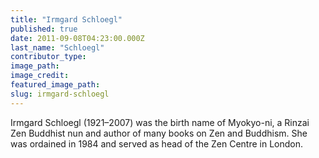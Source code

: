 ```yaml
---
title: "Irmgard Schloegl"
published: true
date: 2011-09-08T04:23:00.000Z
last_name: "Schloegl"
contributor_type:
image_path:
image_credit:
featured_image_path:
slug: irmgard-schloegl
---
```


Irmgard Schloegl (1921–2007) was the birth name of Myokyo-ni, a Rinzai Zen Buddhist nun and author of many books on Zen and Buddhism. She was ordained in 1984 and served as head of the Zen Centre in London.

